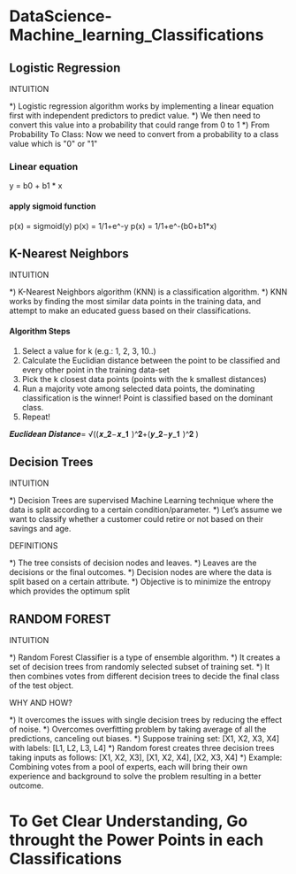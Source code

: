 # DataScience-Machine_learning_Classifications


## Logistic Regression

INTUITION

*) Logistic regression algorithm works by implementing a linear equation first with independent predictors to predict value.
*) We then need to convert this value into a probability that could range from 0 to 1
*) From Probability To Class: Now we need to convert from a probability to a class value which is "0" or "1"

### Linear equation

y = b0 + b1 * x

#### apply sigmoid function

p(x) = sigmoid(y)
p(x) = 1/1+e^-y
p(x) = 1/1+e^-(b0+b1*x)

## K-Nearest Neighbors

INTUITION

*) K-Nearest Neighbors algorithm (KNN) is a classification algorithm.
*) KNN works by finding the most similar data points in the training data, and attempt to make an educated guess based on their classifications. 

#### Algorithm Steps

1) Select a value for k (e.g.: 1, 2, 3, 10..)
2) Calculate the Euclidian distance between the point to be classified and every other point in the training data-set
3) Pick the k closest data points (points with the k smallest distances)
4) Run a majority vote among selected data points, the dominating classification is the winner! Point is classified based on the dominant class.
5) Repeat!

𝑬𝒖𝒄𝒍𝒊𝒅𝒆𝒂𝒏 𝑫𝒊𝒔𝒕𝒂𝒏𝒄𝒆= √((𝒙_𝟐−𝒙_𝟏 )^𝟐+(𝒚_𝟐−𝒚_𝟏 )^𝟐 )

##  Decision Trees

INTUITION

*) Decision Trees are supervised Machine Learning technique where the data is split according to a certain condition/parameter. 
*) Let’s assume we want to classify whether a customer could retire or not based on their savings and age.

DEFINITIONS

*) The tree consists of decision nodes and leaves. 
*) Leaves are the decisions or the final outcomes.
*) Decision nodes are where the data is split based on a certain attribute.
*) Objective is to minimize the entropy which provides the optimum split 

## RANDOM FOREST

INTUITION

*) Random Forest Classifier is a type of ensemble algorithm. 
*) It creates a set of decision trees from randomly selected subset of training set. 
*) It then combines votes from different decision trees to decide the final class of the test object.

WHY AND HOW?

*) It overcomes the issues with single decision trees by reducing the effect of noise.
*) Overcomes overfitting problem by taking average of all the predictions, canceling out biases.
*) Suppose training set: [X1, X2, X3, X4] with labels: [L1, L2, L3, L4]
*) Random forest creates three decision trees taking inputs as follows:
   [X1, X2, X3], [X1, X2, X4], [X2, X3, X4]
*) Example: Combining votes from a pool of experts, each will bring their own experience and background to solve the problem resulting in a better outcome. 


# To Get Clear Understanding, Go throught the Power Points in each Classifications
